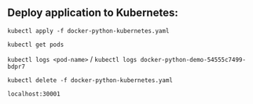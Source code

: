 ## Deploy application to Kubernetes:
`kubectl apply -f docker-python-kubernetes.yaml`

`kubectl get pods`

`kubectl logs <pod-name>` / `kubectl logs docker-python-demo-54555c7499-bdpr7`

`kubectl delete -f docker-python-kubernetes.yaml`

`localhost:30001`
